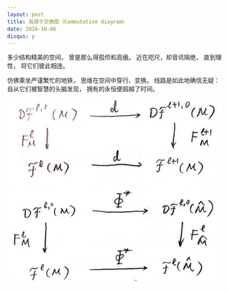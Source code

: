 ```yaml
---
layout: post
title: 有感于交换图（Commutative diagram）
date: 2016-10-06
disqus: y
---
```


多少结构精美的空间， 曾是那么得孤伶和高傲。 近在咫尺，却音讯隔绝， 直到理性， 将它们彼此相连。

仿佛乘坐严谨繁忙的地铁， 思维在空间中穿行、变换。 线路是如此地确信无疑： 自从它们被智慧的头脑发现， 拥有的永恒便超越了时间。

![](/figures/p37740850.jpg)
